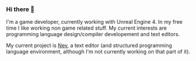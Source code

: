 ### Hi there 👋

I'm a game developer, currently working with Unreal Engine 4.
In my free time I like working non game related stuff. My current interests are programming language design/compiler developement and text editors.

My current project is [Nev](https://github.com/Nimaoth/Nev), a text editor (and structured programming language environment, although I'm not currently working on that part of it).


